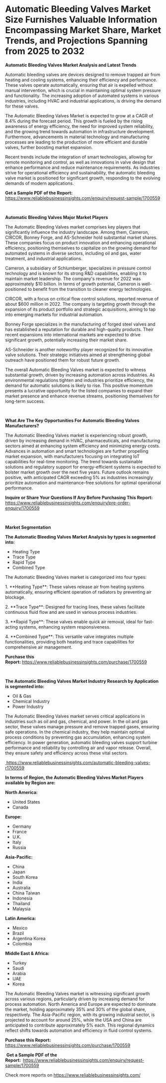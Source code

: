 <p><h1>Automatic Bleeding Valves Market Size Furnishes Valuable Information Encompassing Market Share, Market Trends, and Projections Spanning from 2025 to 2032</h1></p><p><strong>Automatic Bleeding Valves Market Analysis and Latest Trends</strong></p>
<p><p>Automatic bleeding valves are devices designed to remove trapped air from heating and cooling systems, enhancing their efficiency and performance. These valves operate automatically, ensuring that air is expelled without manual intervention, which is crucial in maintaining optimal system pressure and functionality. The increasing adoption of automated systems in various industries, including HVAC and industrial applications, is driving the demand for these valves.</p><p>The Automatic Bleeding Valves Market is expected to grow at a CAGR of 8.4% during the forecast period. This growth is fueled by the rising awareness of energy efficiency, the need for improved system reliability, and the growing trend towards automation in infrastructure development. Furthermore, advancements in material technology and manufacturing processes are leading to the production of more efficient and durable valves, further boosting market expansion.</p><p>Recent trends include the integration of smart technologies, allowing for remote monitoring and control, as well as innovations in valve design that enhance performance and reduce maintenance requirements. As industries strive for operational efficiency and sustainability, the automatic bleeding valve market is positioned for significant growth, responding to the evolving demands of modern applications.</p></p>
<p><strong>Get a Sample PDF of the Report:&nbsp;</strong> <a href="https://www.reliablebusinessinsights.com/enquiry/request-sample/1700559?utm_campaign=2310&utm_medium=2&utm_source=Github&utm_content=ia&utm_term=27032025&utm_id=automatic-bleeding-valves">https://www.reliablebusinessinsights.com/enquiry/request-sample/1700559</a></p>
<p>&nbsp;</p>
<p><strong>Automatic Bleeding Valves Major Market Players</strong></p>
<p><p>The Automatic Bleeding Valves market comprises key players that significantly influence the industry landscape. Among them, Cameron, CIRCOR, Bonney Forge, and AS-Schneider hold substantial market shares. These companies focus on product innovation and enhancing operational efficiency, positioning themselves to capitalize on the growing demand for automated systems in diverse sectors, including oil and gas, water treatment, and industrial applications.</p><p>Cameron, a subsidiary of Schlumberger, specializes in pressure control technology and is known for its strong R&D capabilities, enabling it to maintain market leadership. The company's revenue for 2022 was approximately $10 billion. In terms of growth potential, Cameron is well-positioned to benefit from the transition to cleaner energy technologies.</p><p>CIRCOR, with a focus on critical flow control solutions, reported revenue of about $600 million in 2022. The company is targeting growth through the expansion of its product portfolio and strategic acquisitions, aiming to tap into emerging markets for industrial automation.</p><p>Bonney Forge specializes in the manufacturing of forged steel valves and has established a reputation for durable and high-quality products. Their recent expansions into international markets are expected to drive significant growth, potentially increasing their market share. </p><p>AS-Schneider is another noteworthy player recognized for its innovative valve solutions. Their strategic initiatives aimed at strengthening global outreach have positioned them for robust future growth.</p><p>The overall Automatic Bleeding Valves market is expected to witness substantial growth, driven by increasing automation across industries. As environmental regulations tighten and industries prioritize efficiency, the demand for automatic solutions is likely to rise. This positive momentum presents a lucrative opportunity for the listed companies to expand their market presence and enhance revenue streams, positioning themselves for long-term success.</p></p>
<p>&nbsp;</p>
<p><strong>What Are The Key Opportunities For Automatic Bleeding Valves Manufacturers?</strong></p>
<p><p>The Automatic Bleeding Valves market is experiencing robust growth, driven by increasing demand in HVAC, pharmaceuticals, and manufacturing sectors aimed at enhancing system efficiency and minimizing energy costs. Advances in automation and smart technologies are further propelling market expansion, with manufacturers focusing on integrating IoT capabilities for real-time monitoring. The trend towards sustainable solutions and regulatory support for energy-efficient systems is expected to bolster market growth over the next five years. Future outlook remains positive, with anticipated CAGR exceeding 5% as industries increasingly prioritize automation and maintenance-free solutions for optimal operational performance.</p></p>
<p><strong>Inquire or Share Your Questions If Any Before Purchasing This Report:</strong> <a href="https://www.reliablebusinessinsights.com/enquiry/pre-order-enquiry/1700559?utm_campaign=2310&utm_medium=2&utm_source=Github&utm_content=ia&utm_term=27032025&utm_id=automatic-bleeding-valves">https://www.reliablebusinessinsights.com/enquiry/pre-order-enquiry/1700559</a></p>
<p>&nbsp;</p>
<p><strong>Market Segmentation</strong></p>
<p><strong>The Automatic Bleeding Valves Market Analysis by types is segmented into:</strong></p>
<p><ul><li>Heating Type</li><li>Trace Type</li><li>Rapid Type</li><li>Combined Type</li></ul></p>
<p><p>The Automatic Bleeding Valves market is categorized into four types: </p><p>1. **Heating Type**: These valves release air from heating systems automatically, ensuring efficient operation of radiators by preventing air blockage.</p><p>2. **Trace Type**: Designed for tracing lines, these valves facilitate continuous fluid flow and are used in various process industries.</p><p>3. **Rapid Type**: These valves enable quick air removal, ideal for fast-acting systems, enhancing system responsiveness.</p><p>4. **Combined Type**: This versatile valve integrates multiple functionalities, providing both heating and trace capabilities for comprehensive air management.</p></p>
<p><strong>Purchase this Report:&nbsp;</strong><a href="https://www.reliablebusinessinsights.com/purchase/1700559?utm_campaign=2310&utm_medium=2&utm_source=Github&utm_content=ia&utm_term=27032025&utm_id=automatic-bleeding-valves">https://www.reliablebusinessinsights.com/purchase/1700559</a></p>
<p>&nbsp;</p>
<p><strong>The Automatic Bleeding Valves Market Industry Research by Application is segmented into:</strong></p>
<p><ul><li>Oil & Gas</li><li>Chemical Industry</li><li>Power Industry</li></ul></p>
<p><p>The Automatic Bleeding Valves market serves critical applications in industries such as oil and gas, chemical, and power. In the oil and gas sector, these valves manage pressure and remove trapped gases, ensuring safe operations. In the chemical industry, they help maintain optimal process conditions by preventing gas accumulation, enhancing system efficiency. In power generation, automatic bleeding valves support turbine performance and reliability by controlling air and vapor release. Overall, they ensure safety and efficiency across these vital sectors.</p></p>
<p><a href="https://www.reliablebusinessinsights.com/automatic-bleeding-valves-r1700559?utm_campaign=2310&utm_medium=2&utm_source=Github&utm_content=ia&utm_term=27032025&utm_id=automatic-bleeding-valves">&nbsp;https://www.reliablebusinessinsights.com/automatic-bleeding-valves-r1700559</a></p>
<p><strong>In terms of Region, the Automatic Bleeding Valves Market Players available by Region are:</strong></p>
<p>
    <p> <strong> North America: </strong>
        <ul>
            <li>United States</li>
            <li>Canada</li>
        </ul>
        </p> 
    <p> <strong> Europe: </strong>
        <ul>
            <li>Germany</li>
            <li>France</li>
            <li>U.K.</li>
            <li>Italy</li>
            <li>Russia</li>
        </ul>
        </p> 
    <p> <strong> Asia-Pacific: </strong>
        <ul>
            <li>China</li>
            <li>Japan</li>
            <li>South Korea</li>
            <li>India</li>
            <li>Australia</li>
            <li>China Taiwan</li>
            <li>Indonesia</li>
            <li>Thailand</li>
            <li>Malaysia</li>
        </ul>
        </p> 
    <p> <strong> Latin America: </strong>
        <ul>
            <li>Mexico</li>
            <li>Brazil</li>
            <li>Argentina Korea</li>
            <li>Colombia</li>
        </ul>
        </p> 
    <p> <strong> Middle East & Africa: </strong>
        <ul>
            <li>Turkey</li>
            <li>Saudi</li>
            <li>Arabia</li>
            <li>UAE</li>
            <li>Korea</li>
        </ul>
    </p>
    </p>
<p><p>The Automatic Bleeding Valves market is witnessing significant growth across various regions, particularly driven by increasing demand for process automation. North America and Europe are expected to dominate the market, holding approximately 35% and 30% of the global share, respectively. The Asia-Pacific region, with its growing industrial sector, is projected to account for around 25%, while the USA and China are anticipated to contribute approximately 5% each. This regional dynamics reflect shifts towards automation and efficiency in fluid control systems.</p></p>
<p><strong>Purchase this Report: </strong><a href="https://www.reliablebusinessinsights.com/purchase/1700559?utm_campaign=2310&utm_medium=2&utm_source=Github&utm_content=ia&utm_term=27032025&utm_id=automatic-bleeding-valves">https://www.reliablebusinessinsights.com/purchase/1700559</a></p>
<p>&nbsp;<strong>Get a Sample PDF of the Report:&nbsp;&nbsp;</strong><a href="https://www.reliablebusinessinsights.com/enquiry/request-sample/1700559?utm_campaign=2310&utm_medium=2&utm_source=Github&utm_content=ia&utm_term=27032025&utm_id=automatic-bleeding-valves">https://www.reliablebusinessinsights.com/enquiry/request-sample/1700559</a></p>
<p><strong></strong></p>
<p>Check more reports on <a href="https://www.reliablebusinessinsights.com/?utm_campaign=2310&utm_medium=2&utm_source=Github&utm_content=ia&utm_term=27032025&utm_id=automatic-bleeding-valves">https://www.reliablebusinessinsights.com/</a></p>